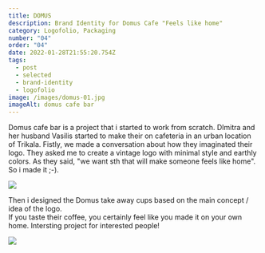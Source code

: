 ```yaml
---
title: DOMUS
description: Brand Identity for Domus Cafe "Feels like home"
category: Logofolio, Packaging
number: "04"
order: "04"
date: 2022-01-28T21:55:20.754Z
tags:
  - post
  - selected
  - brand-identity
  - logofolio
image: /images/domus-01.jpg
imageAlt: domus cafe bar
---
```

Domus cafe bar is a project that i started to work from scratch. DImitra and her husband Vasilis started to make their on cafeteria in an urban location of Trikala. Fistly, we made a conversation about how they imaginated their logo. They asked me to create a vintage logo with minimal style and earthly colors. As they said, "we want sth that will make someone feels like home". So i made it ;-). 

![](/images/domus-02-01.jpg)

Then i designed the Domus take away cups based on the main concept / idea of the logo.\
If you taste their coffee, you certainly feel like you made it on your own home. Intersting project for interested people!

![](/images/domus-02-011-01.jpg)